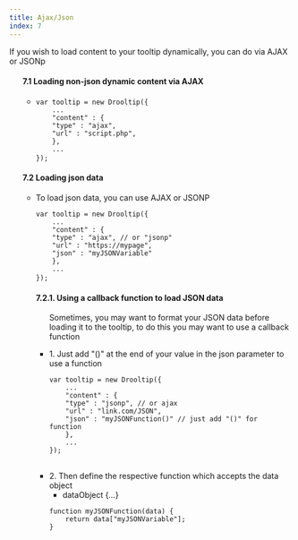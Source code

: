 ```yaml
---
title: Ajax/Json
index: 7
---
```



<p>If you wish to load content to your tooltip dynamically, you can do via AJAX or JSONp </p>
<ul class="subsection">
	<h4>7.1 Loading non-json dynamic content via AJAX</h4>
	<ul class = "steps">
		<li>
			<span class="instruction"></span>
<pre><code class="js">var tooltip = new Drooltip({
	...
	"content" : {
	"type" : "ajax",
	"url" : "script.php",
	},
	...
});</code> </pre>
		</li>
	</ul>
</ul>
<ul class="subsection" >
	<h4>7.2 Loading json data</h4>
	<ul class = "steps" style="margin-left:0">
		<li>
			<span class="instruction">To load json data, you can use AJAX or JSONP </span>
<pre><code class="js">var tooltip = new Drooltip({
	...
	"content" : {
	"type" : "ajax", // or "jsonp"
	"url" : "https://mypage",
	"json" : "myJSONVariable"
	},
	...
});</code> </pre>
		</li>
	</ul>
<ul class = "subsection">
	<h4>7.2.1. Using a callback function to load JSON data</h4>
	<ul class="steps" style="margin:0;">
		<p>Sometimes, you may want to format your JSON data before loading it to the tooltip, to do this you may want to use a callback function</p>
		<li>
			<span class="instruction">1. Just add "()" at the end of your value in the <span class="tag">json</span> parameter to use a function</span>
<pre><code class="js">var tooltip = new Drooltip({
	...
	"content" : {
	"type" : "jsonp", // or ajax
	"url" : "link.com/JSON",
	"json" : "myJSONFunction()" // just add "()" for function
	},
	...
});
</code>
</pre>
		</li>
		<li>
			<span class="instruction">2. Then define the respective function which accepts the <span class="tag">data</span> object</span>
			<ul class = "param_specification">
			<li><span>data</span>Object {<i class="params" title="The keys in your JSON result">...</i>}</li>
			</ul>
<pre><code class="js">function myJSONFunction(data) {
	return data["myJSONVariable"];
}
</code> </pre>
		</li>
	</ul>
</ul>
                
            